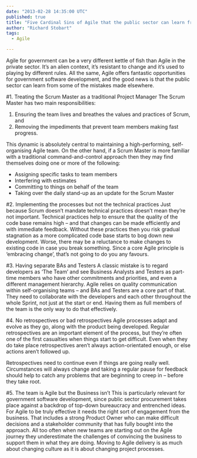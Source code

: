 ```yaml
---
date: "2013-02-28 14:35:00 UTC"
published: true
title: "Five Cardinal Sins of Agile that the public sector can learn from"
author: "Richard Stobart"
tags:
  - Agile

---
```


Agile for government can be a very different kettle of fish than Agile in the private sector. It’s an alien context, it’s resistant to change and it’s used to playing by different rules. All the same, Agile offers fantastic opportunities for government software development, and the good news is that the public sector can learn from some of the mistakes made elsewhere.

#1. Treating the Scrum Master as a traditional Project Manager
The Scrum Master has two main responsibilities:

1. Ensuring the team lives and breathes the values and practices of Scrum, and
2. Removing the impediments that prevent team members making fast progress.

This dynamic is absolutely central to maintaining a high-performing, self-organising Agile team. On the other hand, if a Scrum Master is more familiar with a traditional command-and-control approach then they may find themselves doing one or more of the following:

* Assigning specific tasks to team members
* Interfering with estimates
* Committing to things on behalf of the team
* Taking over the daily stand-up as an update for the Scrum Master

#2. Implementing the processes but not the technical practices
Just because Scrum doesn’t mandate technical practices doesn’t mean they’re not important. Technical practices help to ensure that the quality of the code base remains high – and that changes can be made efficiently and with immediate feedback. Without these practices then you risk gradual stagnation as a more complicated code base starts to bog down new development. Worse, there may be a reluctance to make changes to existing code in case you break something. Since a core Agile principle is ‘embracing change’, that’s not going to do you any favours.

#3. Having separate BAs and Testers
A classic mistake is to regard developers as ‘The Team’ and see Business Analysts and Testers as part-time members who have other commitments and priorities, and even a different management hierarchy. Agile relies on quality communication within self-organising teams – and BAs and Testers are a core part of that. They need to collaborate with the developers and each other throughout the whole Sprint, not just at the start or end. Having them as full members of the team is the only way to do that effectively.

#4. No retrospectives or bad retrospectives
Agile processes adapt and evolve as they go, along with the product being developed. Regular retrospectives are an important element of the process, but they’re often one of the first casualties when things start to get difficult. Even when they do take place retrospectives aren’t always action-orientated enough, or else actions aren’t followed up.

Retrospectives need to continue even if things are going really well. Circumstances will always change and taking a regular pause for feedback should help to catch any problems that are beginning to creep in – before they take root.

#5. The team is Agile but the Business isn’t
This is particularly relevant for government software development, since public sector procurement takes place against a backdrop of top-down bureaucracy and entrenched ideas. For Agile to be truly effective it needs the right sort of engagement from the business. That includes a strong Product Owner who can make difficult decisions and a stakeholder community that has fully bought into the approach. All too often when new teams are starting out on the Agile journey they underestimate the challenges of convincing the business to support them in what they are doing. Moving to Agile delivery is as much about changing culture as it is about changing project processes.

